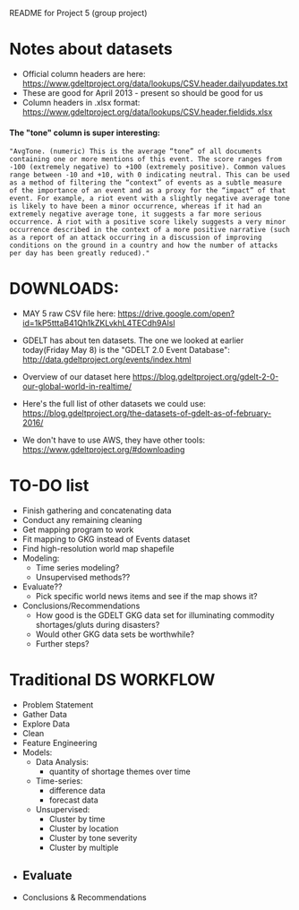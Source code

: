 README for Project 5 (group project)



# Notes about datasets
- Official column headers are here:
https://www.gdeltproject.org/data/lookups/CSV.header.dailyupdates.txt
- These are good for April 2013 - present so should be good for us
- Column headers in .xlsx format:
https://www.gdeltproject.org/data/lookups/CSV.header.fieldids.xlsx

#### The "tone" column is super interesting:
    "AvgTone. (numeric) This is the average “tone” of all documents containing one or more mentions of this event. The score ranges from -100 (extremely negative) to +100 (extremely positive). Common values range between -10 and +10, with 0 indicating neutral. This can be used as a method of filtering the “context” of events as a subtle measure of the importance of an event and as a proxy for the “impact” of that event. For example, a riot event with a slightly negative average tone is likely to have been a minor occurrence, whereas if it had an extremely negative average tone, it suggests a far more serious occurrence. A riot with a positive score likely suggests a very minor occurrence described in the context of a more positive narrative (such as a report of an attack occurring in a discussion of improving conditions on the ground in a country and how the number of attacks per day has been greatly reduced)."





# DOWNLOADS:
- MAY 5 raw CSV file here:
https://drive.google.com/open?id=1kP5tttaB41Qh1kZKLvkhL4TECdh9Alsl

- GDELT has about ten datasets. The one we looked at earlier today(Friday May 8) is the "GDELT 2.0 Event Database":
http://data.gdeltproject.org/events/index.html

- Overview of our dataset here
https://blog.gdeltproject.org/gdelt-2-0-our-global-world-in-realtime/

- Here's the full list of other datasets we could use:
https://blog.gdeltproject.org/the-datasets-of-gdelt-as-of-february-2016/

- We don't have to use AWS, they have other tools: https://www.gdeltproject.org/#downloading


# TO-DO list
- Finish gathering and concatenating data
- Conduct any remaining cleaning
- Get mapping program to work
- Fit mapping to GKG instead of Events dataset
- Find high-resolution world map shapefile
- Modeling:
    - Time series modeling?
    - Unsupervised methods??
- Evaluate??
    - Pick specific world news items and see if the map shows it?
- Conclusions/Recommendations
    - How good is the GDELT GKG data set for illuminating commodity shortages/gluts during disasters?
    - Would other GKG data sets be worthwhile?
    - Further steps?
    


# Traditional DS WORKFLOW
- Problem Statement
- Gather Data
- Explore Data
- Clean
- Feature Engineering
- Models:
    - Data Analysis:
        - quantity of shortage themes over time
    - Time-series:
        - difference data
        - forecast data
    - Unsupervised:
        - Cluster by time
        - Cluster by location
        - Cluster by tone severity
        - Cluster by multiple
- Evaluate
    - 
- Conclusions & Recommendations







